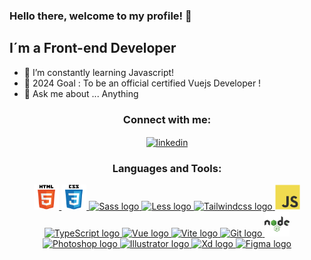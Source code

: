 ### Hello there, welcome to my profile! 👋

## I´m a Front-end Developer

- :brain: I’m constantly learning Javascript!
- :date: 2024 Goal : To be an official certified Vuejs Developer !
- 💬 Ask me about ... Anything

<h3 align="center">Connect with me:</h3>

<p align="center">
    <a href="https://linkedin.com/in/acunarodrigo" target="blank">
        <img align="center" src="https://raw.githubusercontent.com/rahuldkjain/github-profile-readme-generator/master/src/images/icons/Social/linked-in-alt.svg" alt="linkedin" height="30" width="40" />
    </a>
</p>

<h3 align="center">Languages and Tools:</h3>
<p align="center">
    <a href="https://developer.mozilla.org/es/docs/Web/HTML" target="_blank">
        <img src="https://raw.githubusercontent.com/devicons/devicon/master/icons/html5/html5-original-wordmark.svg" alt="Html5 logo" width="40" height="40"/>
    </a>
    <a href="https://developer.mozilla.org/es/docs/Web/CSS" target="_blank">
        <img src="https://raw.githubusercontent.com/devicons/devicon/master/icons/css3/css3-original-wordmark.svg" alt="Css3 logo" width="40" height="40"/>
    </a>
    <a href="https://sass-lang.com/" target="_blank">
        <img src="https://sass-lang.com/assets/img/logos/logo.svg" alt="Sass logo" width="40" height="40"/>
    </a>
    <a href="https://lesscss.org/" target="_blank">
        <img src="https://lesscss.org/public/img/less_logo.png" alt="Less logo" width="60" height="35"/>
    </a>
    <a href="https://tailwindcss.com/" target="_blank">
        <img src="https://tailwindcss.com/_next/static/media/tailwindcss-mark.3c5441fc7a190fb1800d4a5c7f07ba4b1345a9c8.svg" alt="Tailwindcss logo" width="40" height="40"/>
    </a>
    <a href="https://developer.mozilla.org/es/docs/Web/JavaScript" target="_blank">
        <img src="https://raw.githubusercontent.com/devicons/devicon/master/icons/javascript/javascript-original.svg" alt="JavasSript logo" width="40" height="40"/>
    </a> </a>
    <a href="https://www.typescriptlang.org/" target="_blank">
        <img src="https://pbs.twimg.com/profile_images/1648471227416346625/v84A9gXA_400x400.png" alt="TypeScript logo" width="40" height="40"/>
    </a> </a>
    <a href="https://es.vuejs.org/" target="_blank">
        <img src="https://es.vuejs.org/images/logo.png" alt="Vue logo" width="40" height="40"/>
    </a>
    <a href="https://vitejs.dev/" target="_blank">
        <img src="https://vitejs.dev/logo-with-shadow.png" alt="Vite logo" width="40" height="40"/>
    </a>
    <a href="https://git-scm.com/" target="_blank">
        <img src="https://git-scm.com/images/logos/downloads/Git-Icon-1788C.png" alt="Git logo" width="40" height="40"/>
    </a>
    <a href="https://nodejs.org/en" target="_blank">
        <img src="https://raw.githubusercontent.com/devicons/devicon/master/icons/nodejs/nodejs-original-wordmark.svg" alt="Node logo" width="40" height="40"/>
    </a>
    <a href="https://www.adobe.com/ar/products/photoshop.html" target="_blank">
        <img src="https://www.adobe.com/content/dam/acom/one-console/icons_rebrand/ps_appicon.svg" alt="Photoshop logo" width="40" height="40"/>
    </a>
    <a href="https://www.adobe.com/ar/products/illustrator.html" target="_blank">
        <img src="https://www.adobe.com/content/dam/cc/icons/illustrator.svg" alt="Illustrator logo" width="40" height="40"/>
    </a>
    <a href="https://helpx.adobe.com/ar/xd/help/whats-new.html" target="_blank">
        <img src="https://helpx.adobe.com/content/dam/help/mnemonics/xd_app_RGB_2017.svg" alt="Xd logo" width="40" height="40"/>
    </a>
    <a href="https://www.figma.com/" target="_blank">
        <img src="https://upload.wikimedia.org/wikipedia/commons/thumb/3/33/Figma-logo.svg/1667px-Figma-logo.svg.png" alt="Figma logo" width="40" height="40"/>
    </a>
</p>
